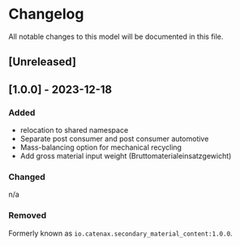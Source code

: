 # Changelog
All notable changes to this model will be documented in this file.

## [Unreleased]

## [1.0.0] - 2023-12-18
### Added
- relocation to shared namespace
- Separate post consumer and post consumer automotive
- Mass-balancing option for mechanical recycling
- Add gross material input weight (Bruttomaterialeinsatzgewicht)


### Changed
n/a

### Removed

Formerly known as `io.catenax.secondary_material_content:1.0.0`.
